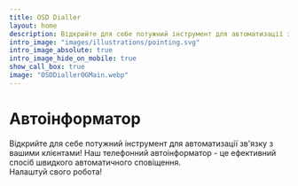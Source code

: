 ```yaml
---
title: OSD Dialler
layout: home
description: Відкрийте для себе потужний інструмент для автоматизації зв'язку з вашими клієнтами!
intro_image: "images/illustrations/pointing.svg"
intro_image_absolute: true
intro_image_hide_on_mobile: true
show_call_box: true
image: "OSDDiallerOGMain.webp"
---
```


# Автоінформатор

Відкрийте для себе потужний інструмент для автоматизації зв'язку з вашими клієнтами! Наш телефонний автоінформатор - це ефективний спосіб швидкого автоматичного сповіщення. <br>
Налаштуй свого робота!
